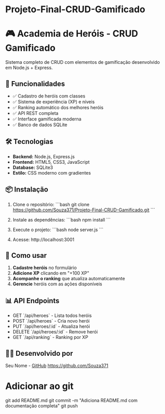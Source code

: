 # Projeto-Final-CRUD-Gamificado

# 🎮 Academia de Heróis - CRUD Gamificado

Sistema completo de CRUD com elementos de gamificação desenvolvido em Node.js + Express.

## 🚀 Funcionalidades

- ✅ Cadastro de heróis com classes
- ✅ Sistema de experiência (XP) e níveis
- ✅ Ranking automático dos melhores heróis
- ✅ API REST completa
- ✅ Interface gamificada moderna
- ✅ Banco de dados SQLite

## 🛠️ Tecnologias

- **Backend:** Node.js, Express.js
- **Frontend:** HTML5, CSS3, JavaScript
- **Database:** SQLite3
- **Estilo:** CSS moderno com gradientes

## 📦 Instalação

1. Clone o repositório:
\`\`\`bash
git clone https://github.com/Souza371/Projeto-Final-CRUD-Gamificado.git
\`\`\`

2. Instale as dependências:
\`\`\`bash
npm install
\`\`\`

3. Execute o projeto:
\`\`\`bash
node server.js
\`\`\`

4. Acesse: http://localhost:3001

## 🎯 Como usar

1. **Cadastre heróis** no formulário
2. **Adicione XP** clicando em "+100 XP" 
3. **Acompanhe o ranking** que atualiza automaticamente
4. **Gerencie** heróis com as ações disponíveis

## 📊 API Endpoints

- GET \`/api/heroes\` - Lista todos heróis
- POST \`/api/heroes\` - Cria novo herói
- PUT \`/api/heroes/:id\` - Atualiza herói
- DELETE \`/api/heroes/:id\` - Remove herói
- GET \`/api/ranking\` - Ranking por XP

## 👨‍💻 Desenvolvido por

Seu Nome - [GitHub](https://github.com/Souza371)
https://github.com/Souza371

# Adicionar ao git
git add README.md
git commit -m "Adiciona README.md com documentação completa"
git push
